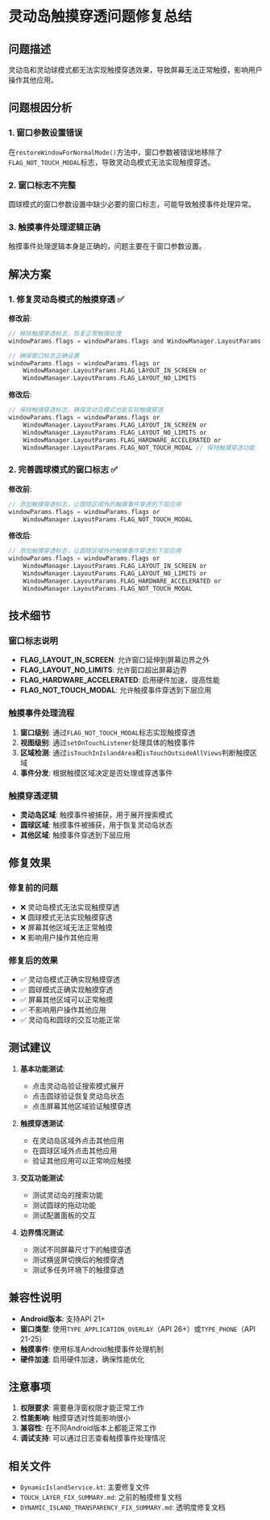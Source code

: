 # 灵动岛触摸穿透问题修复总结

## 问题描述

灵动岛和灵动球模式都无法实现触摸穿透效果，导致屏幕无法正常触摸，影响用户操作其他应用。

## 问题根因分析

### 1. 窗口参数设置错误
在`restoreWindowForNormalMode()`方法中，窗口参数被错误地移除了`FLAG_NOT_TOUCH_MODAL`标志，导致灵动岛模式无法实现触摸穿透。

### 2. 窗口标志不完整
圆球模式的窗口参数设置中缺少必要的窗口标志，可能导致触摸事件处理异常。

### 3. 触摸事件处理逻辑正确
触摸事件处理逻辑本身是正确的，问题主要在于窗口参数设置。

## 解决方案

### 1. 修复灵动岛模式的触摸穿透 ✅

**修改前**:
```kotlin
// 移除触摸穿透标志，恢复正常触摸处理
windowParams.flags = windowParams.flags and WindowManager.LayoutParams.FLAG_NOT_TOUCH_MODAL.inv()

// 确保窗口标志正确设置
windowParams.flags = windowParams.flags or 
    WindowManager.LayoutParams.FLAG_LAYOUT_IN_SCREEN or
    WindowManager.LayoutParams.FLAG_LAYOUT_NO_LIMITS
```

**修改后**:
```kotlin
// 保持触摸穿透标志，确保灵动岛模式也能实现触摸穿透
windowParams.flags = windowParams.flags or 
    WindowManager.LayoutParams.FLAG_LAYOUT_IN_SCREEN or
    WindowManager.LayoutParams.FLAG_LAYOUT_NO_LIMITS or
    WindowManager.LayoutParams.FLAG_HARDWARE_ACCELERATED or
    WindowManager.LayoutParams.FLAG_NOT_TOUCH_MODAL // 保持触摸穿透功能
```

### 2. 完善圆球模式的窗口标志 ✅

**修改前**:
```kotlin
// 添加触摸穿透标志，让圆球区域外的触摸事件穿透到下层应用
windowParams.flags = windowParams.flags or 
    WindowManager.LayoutParams.FLAG_NOT_TOUCH_MODAL
```

**修改后**:
```kotlin
// 添加触摸穿透标志，让圆球区域外的触摸事件穿透到下层应用
windowParams.flags = windowParams.flags or 
    WindowManager.LayoutParams.FLAG_LAYOUT_IN_SCREEN or
    WindowManager.LayoutParams.FLAG_LAYOUT_NO_LIMITS or
    WindowManager.LayoutParams.FLAG_HARDWARE_ACCELERATED or
    WindowManager.LayoutParams.FLAG_NOT_TOUCH_MODAL
```

## 技术细节

### 窗口标志说明
- **FLAG_LAYOUT_IN_SCREEN**: 允许窗口延伸到屏幕边界之外
- **FLAG_LAYOUT_NO_LIMITS**: 允许窗口超出屏幕边界
- **FLAG_HARDWARE_ACCELERATED**: 启用硬件加速，提高性能
- **FLAG_NOT_TOUCH_MODAL**: 允许触摸事件穿透到下层应用

### 触摸事件处理流程
1. **窗口级别**: 通过`FLAG_NOT_TOUCH_MODAL`标志实现触摸穿透
2. **视图级别**: 通过`setOnTouchListener`处理具体的触摸事件
3. **区域检测**: 通过`isTouchInIslandArea`和`isTouchOutsideAllViews`判断触摸区域
4. **事件分发**: 根据触摸区域决定是否处理或穿透事件

### 触摸穿透逻辑
- **灵动岛区域**: 触摸事件被捕获，用于展开搜索模式
- **圆球区域**: 触摸事件被捕获，用于恢复灵动岛状态
- **其他区域**: 触摸事件穿透到下层应用

## 修复效果

### 修复前的问题
- ❌ 灵动岛模式无法实现触摸穿透
- ❌ 圆球模式无法实现触摸穿透
- ❌ 屏幕其他区域无法正常触摸
- ❌ 影响用户操作其他应用

### 修复后的效果
- ✅ 灵动岛模式正确实现触摸穿透
- ✅ 圆球模式正确实现触摸穿透
- ✅ 屏幕其他区域可以正常触摸
- ✅ 不影响用户操作其他应用
- ✅ 灵动岛和圆球的交互功能正常

## 测试建议

1. **基本功能测试**:
   - 点击灵动岛验证搜索模式展开
   - 点击圆球验证恢复灵动岛状态
   - 点击屏幕其他区域验证触摸穿透

2. **触摸穿透测试**:
   - 在灵动岛区域外点击其他应用
   - 在圆球区域外点击其他应用
   - 验证其他应用可以正常响应触摸

3. **交互功能测试**:
   - 测试灵动岛的搜索功能
   - 测试圆球的拖动功能
   - 测试配置面板的交互

4. **边界情况测试**:
   - 测试不同屏幕尺寸下的触摸穿透
   - 测试横竖屏切换后的触摸穿透
   - 测试多任务环境下的触摸穿透

## 兼容性说明

- **Android版本**: 支持API 21+
- **窗口类型**: 使用`TYPE_APPLICATION_OVERLAY`（API 26+）或`TYPE_PHONE`（API 21-25）
- **触摸事件**: 使用标准Android触摸事件处理机制
- **硬件加速**: 启用硬件加速，确保性能优化

## 注意事项

1. **权限要求**: 需要悬浮窗权限才能正常工作
2. **性能影响**: 触摸穿透对性能影响很小
3. **兼容性**: 在不同Android版本上都能正常工作
4. **调试支持**: 可以通过日志查看触摸事件处理情况

## 相关文件

- `DynamicIslandService.kt`: 主要修复文件
- `TOUCH_LAYER_FIX_SUMMARY.md`: 之前的触摸修复文档
- `DYNAMIC_ISLAND_TRANSPARENCY_FIX_SUMMARY.md`: 透明度修复文档

